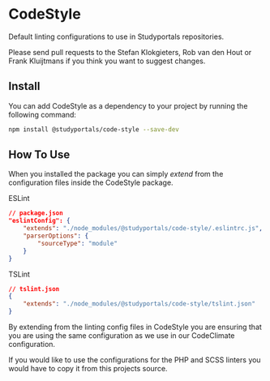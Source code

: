 # CodeStyle
Default linting configurations to use in Studyportals repositories.

Please send pull requests to the Stefan Klokgieters, Rob van den Hout or Frank Kluijtmans if you think you want to suggest changes.

## Install
You can add CodeStyle as a dependency to your project by running the following command:

```bash
npm install @studyportals/code-style --save-dev
```

## How To Use
When you installed the package you can simply *extend* from the configuration files inside the CodeStyle package.

ESLint 
```json
// package.json
"eslintConfig": {
    "extends": "./node_modules/@studyportals/code-style/.eslintrc.js",
    "parserOptions": {
        "sourceType": "module"
    }
}
```

TSLint
```json
// tslint.json
{
    "extends": "./node_modules/@studyportals/code-style/tslint.json"
}
```

By extending from the linting config files in CodeStyle you are ensuring that you are using the same configuration as we use in our CodeClimate configuration.

If you would like to use the configurations for the PHP and SCSS linters you would have to copy it from this projects source.
